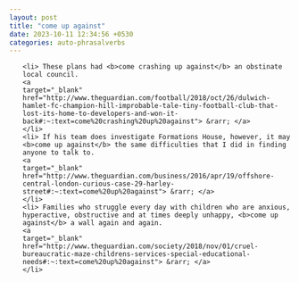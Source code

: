 ```yaml
---
layout: post
title: "come up against"
date: 2023-10-11 12:34:56 +0530
categories: auto-phrasalverbs
---
```

<ol>

    <li> These plans had <b>come crashing up against</b> an obstinate local council.
    <a 
    target="_blank" 
    href="http://www.theguardian.com/football/2018/oct/26/dulwich-hamlet-fc-champion-hill-improbable-tale-tiny-football-club-that-lost-its-home-to-developers-and-won-it-back#:~:text=come%20crashing%20up%20against"> &rarr; </a>
    </li>
    <li> If his team does investigate Formations House, however, it may <b>come up against</b> the same difficulties that I did in finding anyone to talk to.
    <a 
    target="_blank" 
    href="http://www.theguardian.com/business/2016/apr/19/offshore-central-london-curious-case-29-harley-street#:~:text=come%20up%20against"> &rarr; </a>
    </li>
    <li> Families who struggle every day with children who are anxious, hyperactive, obstructive and at times deeply unhappy, <b>come up against</b> a wall again and again.
    <a 
    target="_blank" 
    href="http://www.theguardian.com/society/2018/nov/01/cruel-bureaucratic-maze-childrens-services-special-educational-needs#:~:text=come%20up%20against"> &rarr; </a>
    </li>